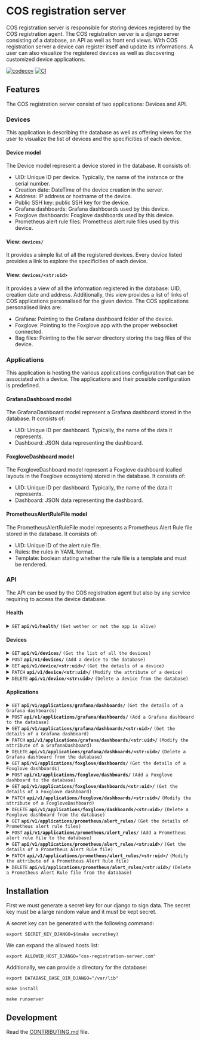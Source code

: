 # COS registration server

COS registration server is responsible for storing devices registered by the
COS registration agent.
The COS registration server is a django server consisting of a database,
an API as well as front end views.
With COS registration server a device can register itself and update
its informations.
A user can also visualize the registered devices as well as discovering
customized device applications.

[![codecov](https://codecov.io/gh/canonical/cos-registration-server/branch/main/graph/badge.svg?token=cos-registration-server_token_here)](https://codecov.io/gh/canonical/cos-registration-server)
[![CI](https://github.com/canonical/cos-registration-server/actions/workflows/main.yml/badge.svg)](https://github.com/canonical/cos-registration-server/actions/workflows/main.yml)


## Features

The COS registration server consist of two applications: Devices and API.

### Devices

This application is describing the database as well as offering views for
the user to visualize the list of devices and the specificities of each device.

#### Device model
The Device model represent a device stored in the database.
It consists of:
- UID: Unique ID per device. Typically, the name of the instance or the serial number.
- Creation date: DateTime of the device creation in the server.
- Address: IP address or hostname of the device.
- Public SSH key: public SSH key for the device.
- Grafana dashboards: Grafana dashboards used by this device.
- Foxglove dashboards: Foxglove dashboards used by this device.
- Prometheus alert rule files: Prometheus alert rule files used by this device.

#### View: `devices/`

It provides a simple list of all the registered devices.
Every device listed provides a link to explore the specificities of each
device.

#### View: `devices/<str:uid>`

It provides a view of all the information registered in the database:
UID, creation date and address.
Additionally, this view provides a list of links of COS applications
personalised for the given device.
The COS applications personalised links are:
- Grafana: Pointing to the Grafana dashboard folder of the device.
- Foxglove: Pointing to the Foxglove app with the proper websocket connected.
- Bag files: Pointing to the file server directory storing the bag files of the
device.

### Applications

This application is hosting the various applications configuration that can be associated with a device. The applications and their possible configuration is predefined.

#### GrafanaDashboard model
The GrafanaDashboard model represent a Grafana dashboard stored in the database.
It consists of:
- UID: Unique ID per dashboard. Typically, the name of the data it represents.
- Dashboard: JSON data representing the dashboard.

#### FoxgloveDashboard model
The FoxgloveDashboard model represent a Foxglove dashboard (called layouts in the Foxglove ecosystem) stored in the database.
It consists of:
- UID: Unique ID per dashboard. Typically, the name of the data it represents.
- Dashboard: JSON data representing the dashboard.

#### PrometheusAlertRuleFile model
The PrometheusAlertRuleFile model represents a Prometheus Alert Rule file stored in the database.
It consists of:
- UID: Unique ID of the alert rule file.
- Rules: the rules in YAML format.
- Template: boolean stating whether the rule file is a template and must be rendered.

### API
The API can be used by the COS registration agent but also by any service
requiring to access the device database.

#### Health
<details>
 <summary><code>GET</code> <code><b>api/v1/health/</b></code> <code>(Get wether or not the app is alive)</code></summary>

##### Parameters

> None

##### Responses

> | http code     | content-type                      | response                                                            |
> |---------------|-----------------------------------|---------------------------------------------------------------------|
> | `200`         | | |
</details>

#### Devices
<details>
 <summary><code>GET</code> <code><b>api/v1/devices/</b></code> <code>(Get the list of all the devices)</code></summary>

##### Parameters

> fields: comma seperated fields selection to get. Default to all.

##### Responses

> | http code     | content-type                      | response                                                            |
> |---------------|-----------------------------------|---------------------------------------------------------------------|
> | `200`         | `application/json`        | List of devices.                                                         |
</details>

<details>
 <summary><code>POST</code> <code><b>api/v1/devices/</b></code> <code>(Add a device to the database)</code></summary>

##### Parameters

> | name      |  type     | data type               | description                                                           |
> |-----------|-----------|-------------------------|-----------------------------------------------------------------------|
> | None      |  required | {"uid": "string", "address": "string", "public_ssh_key": "string", "grafana_dashboards"(optional): list(grafana_dashboards_uid), "foxglove_dashboards"(optional): list(foxglove_dashboard_uid)}, "prometheus_alert_rule_files"(optional): list(alert_rule_file_uid)   | Unique ID and IP address of the device. Grafana dashboards, Foxglove and Prometheus alert rule files are optional list of applications specific dashboards/rule files UID. |


##### Responses

> | http code     | content-type                      | response                                                            |
> |---------------|-----------------------------------|---------------------------------------------------------------------|
> | `201`         | `application/json`        | {"uid": "string", "creation_date": "string", "address": "string", "public_ssh_key": "string", "grafana_dashboards"(optional): list(grafana_dashboards_uid), "foxglove_dashboards"(optional): list(foxglove_dashboard_uid), "prometheus_alert_rule_files"(optional): list(alert_rule_file_uid)}                                |
> | `400`         | `application/json`                | {"field": "error details"}                            |
> | `409`         | `application/json`         | {"error": "Device uid already exists"}                                                                |
</details>

<details>
 <summary><code>GET</code> <code><b>api/v1/device/&#60str:uid&#62;/</b></code> <code>(Get the details of a device)</code></summary>

##### Parameters

> fields: comma seperated fields selection to get. Default to all.

##### Responses

> | http code     | content-type                      | response                                                            |
> |---------------|-----------------------------------|---------------------------------------------------------------------|
> | `200`         | `application/json`        | {"uid": "string", "creation_date": "string", "address": "string", "public_ssh_key": "string", "grafana_dashboards": "list(grafana_dashboards_uid)" , "foxglove_dashboards": "list(foxglove_dashboards_uid), "prometheus_alert_rule_files": "list(alert_rule_file_uid)"}                                                         |
> | `404`         | `text/html;charset=utf-8`        | None                                                         |
</details>

<details>
 <summary><code>PATCH</code> <code><b>api/v1/device/&#60str:uid&#62;/</b></code> <code>(Modify the attribute of a device)</code></summary>

##### Parameters

> | name      |  type     | data type               | description                                                           |
> |-----------|-----------|-------------------------|-----------------------------------------------------------------------|
> | None      |  required | {"field: "value"}   | Field to modify. Can be: address, grafana_dashboards, foxglove_dashboards, prometheus_alert_rule_files |


##### Responses

> | http code     | content-type                      | response                                                            |
> |---------------|-----------------------------------|---------------------------------------------------------------------|
> | `201`         | `application/json`        | {"uid": "string", "creation_date": "string", "address": "string", "public_ssh_key": "string", "grafana_dashboards"(optional): list(grafana_dashboards_uid), "foxglove_dashboards"(optional): list(foxglove_dashboard_uid), "prometheus_alert_rule_files": "list(alert_rule_file_uid)"}                                |
> | `400`         | `application/json`                | {"field": "error details"}                            |
> | `404`         | `text/html;charset=utf-8`        | None                                                         |
</details>

<details>
 <summary><code>DELETE</code> <code><b>api/v1/device/&#60str:uid&#62;/</b></code> <code>(Delete a device from the database)</code></summary>

##### Parameters

> None

##### Responses

> | http code     | content-type                      | response                                                            |
> |---------------|-----------------------------------|---------------------------------------------------------------------|
> | `204`         | `text/html;charset=utf-8`        | None                                                         |
> | `404`         | `text/html;charset=utf-8`        | None                                                         |
</details>

#### Applications

<details>
 <summary><code>GET</code> <code><b>api/v1/applications/grafana/dashboards/</b></code> <code>(Get the details of a Grafana dashboards)</code></summary>

##### Parameters

> None

##### Responses

> | http code     | content-type                      | response                                                            |
> |---------------|-----------------------------------|---------------------------------------------------------------------|
> | `200`         | `application/json`        | list({"uid": string, "dashboard": JSON})                                                        |
> | `404`         | `text/html;charset=utf-8`        | None                                                         |
</details>

<details>
 <summary><code>POST</code> <code><b>api/v1/applications/grafana/dashboards/</b></code> <code>(Add a Grafana dashboard to the database)</code></summary>

##### Parameters

> | name      |  type     | data type               | description                                                           |
> |-----------|-----------|-------------------------|-----------------------------------------------------------------------|
> | None      |  required | {"uid": "string", "dashboard": JSON} | Unique ID and Grafana dashboards JSON content. |


##### Responses

> | http code     | content-type                      | response                                                            |
> |---------------|-----------------------------------|---------------------------------------------------------------------|
> | `201`         | `application/json`        | {"uid": "string", "dashboard": JSON}                                |
> | `400`         | `application/json`                | {"field": "error details"}                            |
> | `409`         | `application/json`         | {"error": "GrafanaDashboard uid already exists"} |
</details>

<details>
 <summary><code>GET</code> <code><b>api/v1/applications/grafana/dashboards/&#60str:uid&#62;/</b></code> <code>(Get the details of a Grafana dashboard)</code></summary>

##### Parameters

> None

##### Responses

> | http code     | content-type                      | response                                                            |
> |---------------|-----------------------------------|---------------------------------------------------------------------|
> | `200`         | `application/json; Content-Disposition attachment; filename=dashboard_uid.json`        | JSON file |
> | `404`         | `text/html;charset=utf-8`        | None                                                         |
</details>

<details>
 <summary><code>PATCH</code> <code><b>api/v1/applications/grafana/dashboards/&#60str:uid&#62;/</b></code> <code>(Modify the attribute of a GrafanaDashboard)</code></summary>

##### Parameters

> | name      |  type     | data type               | description                                                           |
> |-----------|-----------|-------------------------|-----------------------------------------------------------------------|
> | None      |  required | {"field: "value"}   | Field to modify. Can be: dasboard. |


##### Responses

> | http code     | content-type                      | response                                                            |
> |---------------|-----------------------------------|---------------------------------------------------------------------|
> | `201`         | `application/json`        | {"uid": "string", "dashboard": JSON |
> | `400`         | `application/json`                | {"field": "error details"}                            |
> | `404`         | `text/html;charset=utf-8`        | None                                                         |
</details>

<details>
 <summary><code>DELETE</code> <code><b>api/v1/applications/grafana/dashboards/&#60str:uid&#62;/</b></code> <code>(Delete a Grafana dashboard from the database)</code></summary>

##### Parameters

> None

##### Responses

> | http code     | content-type                      | response                                                            |
> |---------------|-----------------------------------|---------------------------------------------------------------------|
> | `204`         | `text/html;charset=utf-8`        | None                                                         |
> | `404`         | `text/html;charset=utf-8`        | None                                                         |
</details>

<details>
 <summary><code>GET</code> <code><b>api/v1/applications/foxglove/dashboards/</b></code> <code>(Get the details of a Foxglove dashboards)</code></summary>

##### Parameters

> None

##### Responses

> | http code     | content-type                      | response                                                            |
> |---------------|-----------------------------------|---------------------------------------------------------------------|
> | `200`         | `application/json`        | list({"uid": string, "dashboard": JSON})                                                        |
> | `404`         | `text/html;charset=utf-8`        | None                                                         |
</details>

<details>
 <summary><code>POST</code> <code><b>api/v1/applications/foxglove/dashboards/</b></code> <code>(Add a Foxglove dashboard to the database)</code></summary>

##### Parameters

> | name      |  type     | data type               | description                                                           |
> |-----------|-----------|-------------------------|-----------------------------------------------------------------------|
> | None      |  required | {"uid": "string", "dashboard": JSON} | Unique ID and Foxglove dashboards JSON content. |


##### Responses

> | http code     | content-type                      | response                                                            |
> |---------------|-----------------------------------|---------------------------------------------------------------------|
> | `201`         | `application/json`        | {"uid": "string", "dashboard": JSON}                                |
> | `400`         | `application/json`                | {"field": "error details"}                            |
> | `409`         | `application/json`         | {"error": "FoxgloveDashboard uid already exists"} |
</details>

<details>
 <summary><code>GET</code> <code><b>api/v1/applications/foxglove/dashboards/&#60str:uid&#62;/</b></code> <code>(Get the details of a Foxglove dashboard)</code></summary>

##### Parameters

> None

##### Responses

> | http code     | content-type                      | response                                                            |
> |---------------|-----------------------------------|---------------------------------------------------------------------|
> | `200`         | `application/json; Content-Disposition attachment; filename=dashboard_uid.json`        | JSON file |
> | `404`         | `text/html;charset=utf-8`        | None                                                         |
</details>

<details>
 <summary><code>PATCH</code> <code><b>api/v1/applications/foxglove/dashboards/&#60str:uid&#62;/</b></code> <code>(Modify the attribute of a FoxgloveDashboard)</code></summary>

##### Parameters

> | name      |  type     | data type               | description                                                           |
> |-----------|-----------|-------------------------|-----------------------------------------------------------------------|
> | None      |  required | {"field: "value"}   | Field to modify. Can be: dasboard. |


##### Responses

> | http code     | content-type                      | response                                                            |
> |---------------|-----------------------------------|---------------------------------------------------------------------|
> | `201`         | `application/json`        | {"uid": "string", "dashboard": JSON |
> | `400`         | `application/json`                | {"field": "error details"}                            |
> | `404`         | `text/html;charset=utf-8`        | None                                                         |
</details>

<details>
 <summary><code>DELETE</code> <code><b>api/v1/applications/foxglove/dashboards/&#60str:uid&#62;/</b></code> <code>(Delete a Foxglove dashboard from the database)</code></summary>

##### Parameters

> None

##### Responses

> | http code     | content-type                      | response                                                            |
> |---------------|-----------------------------------|---------------------------------------------------------------------|
> | `204`         | `text/html;charset=utf-8`        | None                                                         |
> | `404`         | `text/html;charset=utf-8`        | None                                                         |
</details>

<details>
 <summary><code>GET</code> <code><b>api/v1/applications/prometheus/alert_rules/</b></code> <code>(Get the details of Prometheus alert rule files)</code></summary>

##### Parameters

> None

##### Responses

> | http code     | content-type                      | response                                                            |
> |---------------|-----------------------------------|---------------------------------------------------------------------|
> | `200`         | `application/json`        | list({"uid": string, "rules": yaml_string})                                                        |
> | `404`         | `text/html;charset=utf-8`        | None                                                         |
</details>

<details>
 <summary><code>POST</code> <code><b>api/v1/applications/prometheus/alert_rules/</b></code> <code>(Add a Prometheus alert rule file to the database)</code></summary>

##### Parameters

> | name      |  type     | data type               | description                                                           |
> |-----------|-----------|-------------------------|-----------------------------------------------------------------------|
> | None      |  required | {"uid": "string", "rules": yaml_string} | Unique ID and Alert Rule File content. |


##### Responses

> | http code     | content-type                      | response                                                            |
> |---------------|-----------------------------------|---------------------------------------------------------------------|
> | `201`         | `application/json`        | {"uid": "string", "rules": yaml_string}                                |
> | `400`         | `application/json`                | {"field": "error details"}                            |
> | `409`         | `application/json`         | {"error": "PrometheusAlertRuleFile uid already exists"} |
</details>

<details>
 <summary><code>GET</code> <code><b>api/v1/applications/prometheus/alert_rules/&#60str:uid&#62;/</b></code> <code>(Get the details of a Prometheus Alert Rule file)</code></summary>

##### Parameters

> None

##### Responses

> | http code     | content-type                      | response                                                            |
> |---------------|-----------------------------------|---------------------------------------------------------------------|
> | `200`         | `application/json; `              | {"uid": "string", "rules": yaml_string}                                                         |
> | `404`         | `text/html;charset=utf-8`         | None                                                                |
</details>

<details>
 <summary><code>PATCH</code> <code><b>api/v1/applications/prometheus/alert_rules/&#60str:uid&#62;/</b></code> <code>(Modify the attribute of a Prometheus Alert Rule file)</code></summary>

##### Parameters

> | name      |  type     | data type               | description                                                           |
> |-----------|-----------|-------------------------|-----------------------------------------------------------------------|
> | None      |  required | {"field: "value"}   | Field to modify. Can be: rules. |


##### Responses

> | http code     | content-type                      | response                                                            |
> |---------------|-----------------------------------|---------------------------------------------------------------------|
> | `201`         | `application/json`                | {"uid": "string", "rules": yaml_string}                             |
> | `400`         | `application/json`                | {"field": "error details"}                                          |
> | `404`         | `text/html;charset=utf-8`         | None                                                                |
</details>

<details>
 <summary><code>DELETE</code> <code><b>api/v1/applications/prometheus/alert_rules/&#60str:uid&#62;/</b></code> <code>(Delete a Prometheus Alert Rule file from the database)</code></summary>

##### Parameters

> None

##### Responses

> | http code     | content-type                      | response                                                            |
> |---------------|-----------------------------------|---------------------------------------------------------------------|
> | `204`         | `text/html;charset=utf-8`        | None                                                         |
> | `404`         | `text/html;charset=utf-8`        | None                                                         |
</details>


## Installation
First we must generate a secret key for our django to sign data.
The secret key must be a large random value and it must be kept secret.

A secret key can be generated with the following command:

`export SECRET_KEY_DJANGO=$(make secretkey)`

We can expand the allowed hosts list:

`export ALLOWED_HOST_DJANGO="cos-registration-server.com"`

Additionally, we can provide a directory for the database:

`export DATABASE_BASE_DIR_DJANGO="/var/lib"`

`make install`

`make runserver`

## Development

Read the [CONTRIBUTING.md](CONTRIBUTING.md) file.
